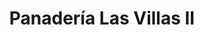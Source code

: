 ---
title: "Panadería Las Villas II"
url: /ciudad-guayana-puerto-ordaz/panaderia-las-villas-ii/
shop: panadería
---
